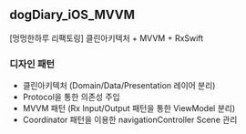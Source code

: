 ## dogDiary_iOS_MVVM
[멍멍한하루 리팩토링] 클린아키텍처 + MVVM + RxSwift

### 디자인 패턴
- 클린아키텍처 (Domain/Data/Presentation 레이어 분리)
- Protocol을 통한 의존성 주입
- MVVM 패턴 (Rx Input/Output 패턴을 통한 ViewModel 분리)
- Coordinator 패턴을 이용한 navigationController Scene 관리
